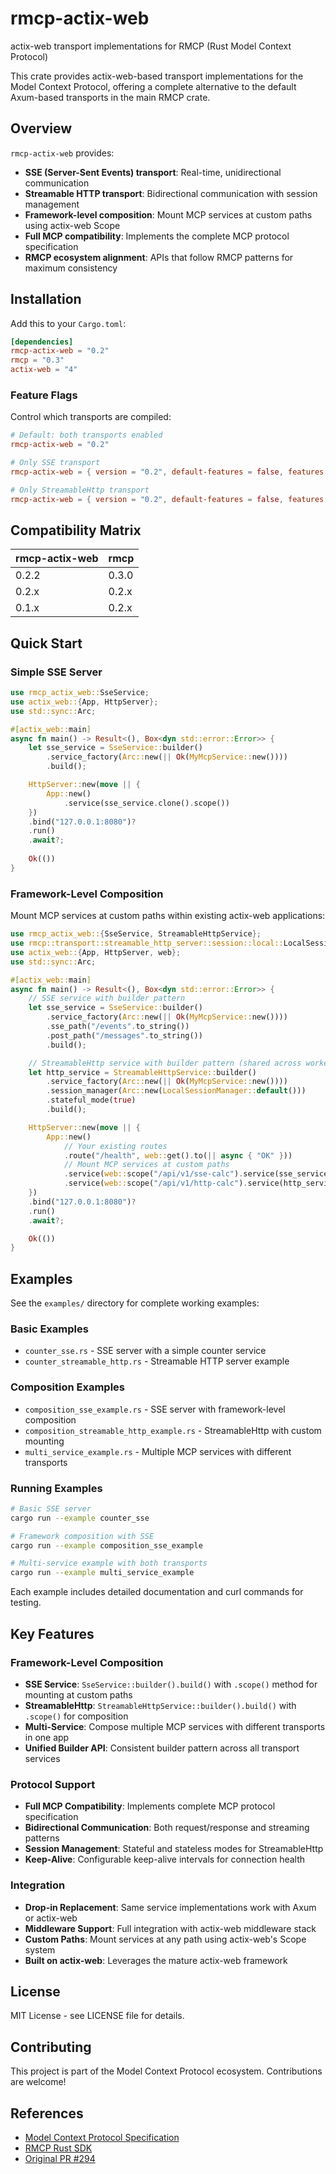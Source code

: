 # rmcp-actix-web

actix-web transport implementations for RMCP (Rust Model Context Protocol)

This crate provides actix-web-based transport implementations for the Model Context Protocol, offering a complete alternative to the default Axum-based transports in the main RMCP crate.

## Overview

`rmcp-actix-web` provides:
- **SSE (Server-Sent Events) transport**: Real-time, unidirectional communication
- **Streamable HTTP transport**: Bidirectional communication with session management
- **Framework-level composition**: Mount MCP services at custom paths using actix-web Scope
- **Full MCP compatibility**: Implements the complete MCP protocol specification
- **RMCP ecosystem alignment**: APIs that follow RMCP patterns for maximum consistency

## Installation

Add this to your `Cargo.toml`:

```toml
[dependencies]
rmcp-actix-web = "0.2"
rmcp = "0.3"
actix-web = "4"
```

### Feature Flags

Control which transports are compiled:

```toml
# Default: both transports enabled
rmcp-actix-web = "0.2"

# Only SSE transport
rmcp-actix-web = { version = "0.2", default-features = false, features = ["transport-sse-server"] }

# Only StreamableHttp transport
rmcp-actix-web = { version = "0.2", default-features = false, features = ["transport-streamable-http-server"] }
```

## Compatibility Matrix

| rmcp-actix-web | rmcp |
|----------------|------|
| 0.2.2          | 0.3.0|
| 0.2.x          | 0.2.x|
| 0.1.x          | 0.2.x|

## Quick Start

### Simple SSE Server

```rust
use rmcp_actix_web::SseService;
use actix_web::{App, HttpServer};
use std::sync::Arc;

#[actix_web::main]
async fn main() -> Result<(), Box<dyn std::error::Error>> {
    let sse_service = SseService::builder()
        .service_factory(Arc::new(|| Ok(MyMcpService::new())))
        .build();

    HttpServer::new(move || {
        App::new()
            .service(sse_service.clone().scope())
    })
    .bind("127.0.0.1:8080")?
    .run()
    .await?;
    
    Ok(())
}
```

### Framework-Level Composition

Mount MCP services at custom paths within existing actix-web applications:

```rust
use rmcp_actix_web::{SseService, StreamableHttpService};
use rmcp::transport::streamable_http_server::session::local::LocalSessionManager;
use actix_web::{App, HttpServer, web};
use std::sync::Arc;

#[actix_web::main]
async fn main() -> Result<(), Box<dyn std::error::Error>> {
    // SSE service with builder pattern
    let sse_service = SseService::builder()
        .service_factory(Arc::new(|| Ok(MyMcpService::new())))
        .sse_path("/events".to_string())
        .post_path("/messages".to_string())
        .build();

    // StreamableHttp service with builder pattern (shared across workers)
    let http_service = StreamableHttpService::builder()
        .service_factory(Arc::new(|| Ok(MyMcpService::new())))
        .session_manager(Arc::new(LocalSessionManager::default()))
        .stateful_mode(true)
        .build();

    HttpServer::new(move || {
        App::new()
            // Your existing routes
            .route("/health", web::get().to(|| async { "OK" }))
            // Mount MCP services at custom paths
            .service(web::scope("/api/v1/sse-calc").service(sse_service.clone().scope()))
            .service(web::scope("/api/v1/http-calc").service(http_service.clone().scope()))
    })
    .bind("127.0.0.1:8080")?
    .run()
    .await?;

    Ok(())
}
```

## Examples

See the `examples/` directory for complete working examples:

### Basic Examples
- `counter_sse.rs` - SSE server with a simple counter service
- `counter_streamable_http.rs` - Streamable HTTP server example

### Composition Examples
- `composition_sse_example.rs` - SSE server with framework-level composition
- `composition_streamable_http_example.rs` - StreamableHttp with custom mounting
- `multi_service_example.rs` - Multiple MCP services with different transports

### Running Examples

```bash
# Basic SSE server
cargo run --example counter_sse

# Framework composition with SSE
cargo run --example composition_sse_example

# Multi-service example with both transports
cargo run --example multi_service_example
```

Each example includes detailed documentation and curl commands for testing.

## Key Features

### Framework-Level Composition
- **SSE Service**: `SseService::builder().build()` with `.scope()` method for mounting at custom paths
- **StreamableHttp**: `StreamableHttpService::builder().build()` with `.scope()` for composition
- **Multi-Service**: Compose multiple MCP services with different transports in one app
- **Unified Builder API**: Consistent builder pattern across all transport services

### Protocol Support
- **Full MCP Compatibility**: Implements complete MCP protocol specification
- **Bidirectional Communication**: Both request/response and streaming patterns
- **Session Management**: Stateful and stateless modes for StreamableHttp
- **Keep-Alive**: Configurable keep-alive intervals for connection health

### Integration
- **Drop-in Replacement**: Same service implementations work with Axum or actix-web
- **Middleware Support**: Full integration with actix-web middleware stack
- **Custom Paths**: Mount services at any path using actix-web's Scope system
- **Built on actix-web**: Leverages the mature actix-web framework

## License

MIT License - see LICENSE file for details.

## Contributing

This project is part of the Model Context Protocol ecosystem. Contributions are welcome!

## References

- [Model Context Protocol Specification](https://modelcontextprotocol.io/)
- [RMCP Rust SDK](https://github.com/modelcontextprotocol/rust-sdk)
- [Original PR #294](https://github.com/modelcontextprotocol/rust-sdk/pull/294)
